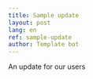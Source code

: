 ```yaml
---
title: Sample update
layout: post
lang: en
ref: sample-update
author: Template bot
---
```


An update for our users
